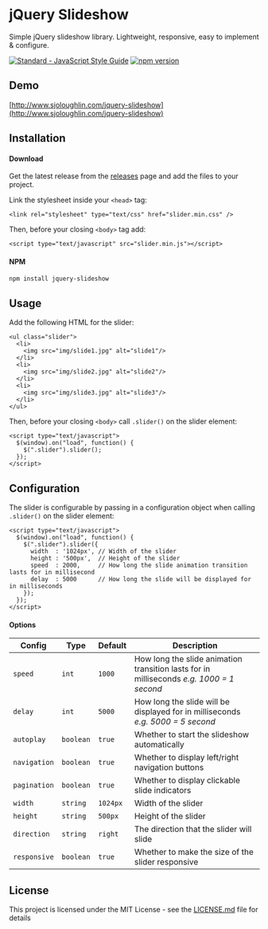 # jQuery Slideshow

Simple jQuery slideshow library. Lightweight, responsive, easy to implement & configure.

<a href="http://standardjs.com"><img src="https://camo.githubusercontent.com/58fbab8bb63d069c1e4fb3fa37c2899c38ffcd18/68747470733a2f2f696d672e736869656c64732e696f2f62616467652f636f64655f7374796c652d7374616e646172642d627269676874677265656e2e737667" alt="Standard - JavaScript Style Guide" data-canonical-src="https://img.shields.io/badge/code_style-standard-brightgreen.svg" style="max-width:100%;"></a> [![npm version](https://badge.fury.io/js/jquery-slideshow.svg)](https://badge.fury.io/js/jquery-slideshow)

## Demo

[http://www.sjoloughlin.com/jquery-slideshow](http://www.sjoloughlin.com/jquery-slideshow)

## Installation

#### Download

Get the latest release from the [releases](https://github.com/sjoloughlin/jquery-slideshow/releases) page and add the files to your project.

Link the stylesheet inside your ```<head>``` tag:
```htmlmixed
<link rel="stylesheet" type="text/css" href="slider.min.css" />
```
Then, before your closing ```<body>``` tag add:

```htmlmixed
<script type="text/javascript" src="slider.min.js"></script>
```

#### NPM

```sh
npm install jquery-slideshow
```

## Usage

Add the following HTML for the slider:

```htmlmixed
<ul class="slider">
  <li>
    <img src="img/slide1.jpg" alt="slide1"/>
  </li>
  <li>
    <img src="img/slide2.jpg" alt="slide2"/>
  </li>
  <li>
    <img src="img/slide3.jpg" alt="slide3"/>
  </li>
</ul>
```

Then, before your closing ```<body>``` call ```.slider()``` on the slider element:

```htmlmixed
<script type="text/javascript">
  $(window).on("load", function() {
    $(".slider").slider();
  });
</script>
```

## Configuration

The slider is configurable by passing in a configuration object when calling ```.slider()``` on the slider element:
```htmlmixed
<script type="text/javascript">
  $(window).on("load", function() {
    $(".slider").slider({
      width  : '1024px', // Width of the slider
      height : '500px',  // Height of the slider
      speed  : 2000,     // How long the slide animation transition lasts for in millisecond
      delay  : 5000      // How long the slide will be displayed for in milliseconds
    });
  });
</script>
```

#### Options

| Config | Type | Default |  Description |
|--------|------|---------|--------------|
|`speed`|`int`|`1000`|How long the slide animation transition lasts for in milliseconds *e.g. 1000 = 1 second*|
|`delay`|`int`|`5000`|How long the slide will be displayed for in milliseconds *e.g. 5000 = 5 second*|
|`autoplay`|`boolean`|`true`|Whether to start the slideshow automatically|
|`navigation`|`boolean`|`true`|Whether to display left/right navigation buttons|
|`pagination`|`boolean`|`true`|Whether to display clickable slide indicators|
|`width`|`string`|`1024px`|Width of the slider|
|`height`|`string`|`500px`|Height of the slider|
|`direction`|`string`|`right`|The direction that the slider will slide|
|`responsive`|`boolean`|`true`|Whether to make the size of the slider responsive|

## License

This project is licensed under the MIT License - see the [LICENSE.md](LICENSE.md) file for details
